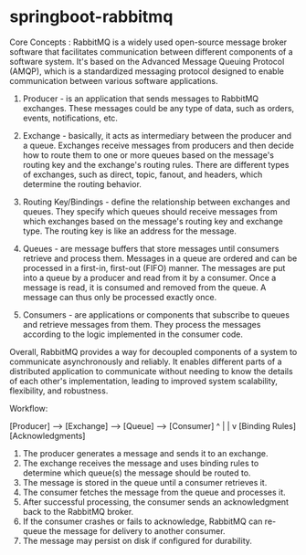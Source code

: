 # springboot-rabbitmq

Core Concepts :
RabbitMQ is a widely used open-source message broker software that facilitates communication between different components of a software system. It's based on the Advanced Message Queuing Protocol (AMQP), which is a standardized messaging protocol designed to enable communication between various software applications.

1. Producer - is an application that sends messages to RabbitMQ exchanges. These messages could be any type of data, such as orders, events, notifications, etc.

2. Exchange - basically, it acts as intermediary between the producer and a queue. Exchanges receive messages from producers and then decide how to route them to one or more queues based on the message's routing key and the exchange's routing rules. There are different types of exchanges, such as direct, topic, fanout, and headers, which determine the routing behavior.

3. Routing Key/Bindings - define the relationship between exchanges and queues. They specify which queues should receive messages from which exchanges based on the message's routing key and exchange type. The routing key is like an address for the message.

4. Queues - are message buffers that store messages until consumers retrieve and process them. Messages in a queue are ordered and can be processed in a first-in, first-out (FIFO) manner. The messages are put into a queue by a producer and read from it by a consumer. Once a message is read, it is consumed and removed from the queue. A message can thus only be processed exactly once.

5. Consumers - are applications or components that subscribe to queues and retrieve messages from them. They process the messages according to the logic implemented in the consumer code.

Overall, RabbitMQ provides a way for decoupled components of a system to communicate asynchronously and reliably. It enables different parts of a distributed application to communicate without needing to know the details of each other's implementation, leading to improved system scalability, flexibility, and robustness.

Workflow:

[Producer] --> [Exchange] --> [Queue] --> [Consumer]
                  ^           |
                  |           v
          [Binding Rules]   [Acknowledgments]

1. The producer generates a message and sends it to an exchange.
2. The exchange receives the message and uses binding rules to determine which queue(s) the message should be routed to.
3. The message is stored in the queue until a consumer retrieves it.
4. The consumer fetches the message from the queue and processes it.
5. After successful processing, the consumer sends an acknowledgment back to the RabbitMQ broker.
6. If the consumer crashes or fails to acknowledge, RabbitMQ can re-queue the message for delivery to another consumer.
7. The message may persist on disk if configured for durability.

          
